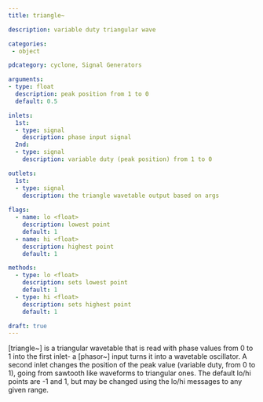 ```yaml
---
title: triangle~

description: variable duty triangular wave

categories:
 - object

pdcategory: cyclone, Signal Generators

arguments:
- type: float
  description: peak position from 1 to 0
  default: 0.5

inlets:
  1st:
  - type: signal
    description: phase input signal
  2nd:
  - type: signal
    description: variable duty (peak position) from 1 to 0

outlets:
  1st:
  - type: signal
    description: the triangle wavetable output based on args
  
flags:
  - name: lo <float>
    description: lowest point
    default: 1
  - name: hi <float>
    description: highest point
    default: 1

methods:
  - type: lo <float>
    description: sets lowest point
    default: 1
  - type: hi <float>
    description: sets highest point
    default: 1

draft: true
---
```


[triangle~] is a triangular wavetable that is read with phase values from 0 to 1 into the first inlet- a [phasor~] input turns it into a wavetable oscillator.
A second inlet changes the position of the peak value (variable duty, from 0 to 1), going from sawtooth like waveforms to triangular ones.
The default lo/hi points are -1 and 1, but may be changed using the lo/hi messages to any given range.
